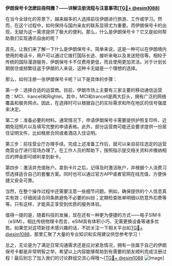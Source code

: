 **伊朗保号卡怎麽註冊飛機？——详解注册流程与注意事项[[TG💪+ @esim1088](https://t.me/s/esim1088)]**

在当今全球化的背景下，越来越多的人选择前往伊朗进行旅游、工作或学习。然而，在这个过程中，如何保持与国内亲友的联系显得尤为重要。而伊朗保号卡的出现，无疑为这一需求提供了极大的便利。那么，什么是伊朗保号卡？它又是如何帮助我们实现通讯自由的呢？

首先，让我们来了解一下什么是伊朗保号卡。简单来说，这是一种可以在伊朗境内使用的电话卡，用户可以通过它拨打国际长途、接听来电以及发送短信等。相较于传统的国际漫游服务，伊朗保号卡不仅费用更低，而且使用更加灵活。对于计划长期居住或频繁往返于伊朗的人来说，这种卡无疑是一个理想的选择。

那么，如何注册一张伊朗保号卡呢？以下是具体的步骤：

第一步：选择合适的运营商。目前，伊朗市场上主要有三家主要的移动通信运营商：MCI、Irancell和Rightel。其中，MCI和Irancell是两大巨头，拥有广泛的网络覆盖和服务网点。因此，在选择时可以根据自己的实际需求和所在地区的信号强度来决定。

第二步：准备必要的材料。通常情况下，申请伊朗保号卡需要提供护照复印件、近期免冠照片以及填写完整的申请表格。此外，部分运营商可能还会要求提供一份居住证明文件，比如租房合同或者酒店入住证明。

第三步：前往营业厅办理手续。完成上述准备工作后，就可以亲自前往选定的运营商营业厅进行现场办理了。在工作人员的帮助下，按照指示提交相关资料并缴纳相应的押金即可顺利拿到新卡。

第四步：激活并充值账户。拿到卡片之后，记得及时激活账户，并根据个人消费习惯选择适合自己的套餐方案。同时也可以通过官方APP或者官网在线充值，方便快捷又安全可靠。

当然，在整个操作过程中还需要注意一些细节问题。例如，确保提供的个人信息真实有效；仔细阅读合同条款避免不必要的纠纷；定期检查账单明细以防意外扣费等等。只有这样，才能真正享受到优质的服务体验。

值得一提的是，随着科技的发展，现在还有一种更为便捷的方式——电子SIM卡（eSIM）。相比传统物理卡而言，eSIM具有体积小巧、无需更换设备等诸多优势。如果您对这项新技术感兴趣的话，不妨关注一下相关平台如[TG💪+ @esim1088](https://t.me/s/esim1088)，那里汇聚了大量的专业知识和实用建议供您参考学习！

总之，无论是为了满足日常沟通需求还是应对紧急情况，拥有一张属于自己的伊朗保号卡都是非常明智之举。希望以上内容能够帮助到有需要的朋友顺利完成注册过程！最后别忘了加入我们的讨论群组交流心得哦～[[TG💪+ @esim1088](https://t.me/s/esim1088) ![Image](https://i.postimg.cc/4NQfJmqS/Snipaste-2025-05-13-00-14-12.png)]